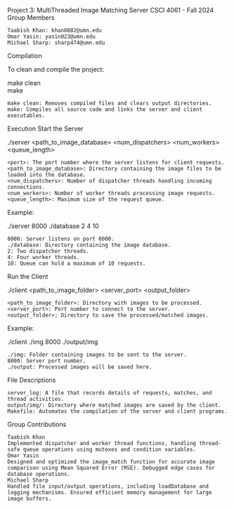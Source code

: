 Project 3: MultiThreaded Image Matching Server
CSCI 4061 - Fall 2024
Group Members

    Taabish Khan: khan0882@umn.edu
    Omar Yasin: yasin023@umn.edu
    Michael Sharp: sharp474@umn.edu

Compilation

To clean and compile the project:

make clean  
make

    make clean: Removes compiled files and clears output directories.
    make: Compiles all source code and links the server and client executables.

Execution
Start the Server

./server <port> <path_to_image_database> <num_dispatchers> <num_workers> <queue_length>

    <port>: The port number where the server listens for client requests.
    <path_to_image_database>: Directory containing the image files to be loaded into the database.
    <num_dispatchers>: Number of dispatcher threads handling incoming connections.
    <num_workers>: Number of worker threads processing image requests.
    <queue_length>: Maximum size of the request queue.

Example:

./server 8000 ./database 2 4 10

    8000: Server listens on port 8000.
    ./database: Directory containing the image database.
    2: Two dispatcher threads.
    4: Four worker threads.
    10: Queue can hold a maximum of 10 requests.

Run the Client

./client <path_to_image_folder> <server_port> <output_folder>

    <path_to_image_folder>: Directory with images to be processed.
    <server_port>: Port number to connect to the server.
    <output_folder>: Directory to save the processed/matched images.

Example:

./client ./img 8000 ./output/img

    ./img: Folder containing images to be sent to the server.
    8000: Server port number.
    ./output: Processed images will be saved here.

File Descriptions

    server_log: A file that records details of requests, matches, and thread activities.
    output/img/: Directory where matched images are saved by the client.
    Makefile: Automates the compilation of the server and client programs.

Group Contributions

    Taabish Khan
    Implemented dispatcher and worker thread functions, handling thread-safe queue operations using mutexes and condition variables.
    Omar Yasin
    Designed and optimized the image_match function for accurate image comparison using Mean Squared Error (MSE). Debugged edge cases for database operations.
    Michael Sharp
    Handled file input/output operations, including loadDatabase and logging mechanisms. Ensured efficient memory management for large image buffers.